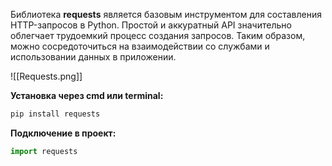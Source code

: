 Библиотека **requests** является базовым инструментом для составления HTTP-запросов в Python. Простой и аккуратный API значительно облегчает трудоемкий процесс создания запросов. Таким образом, можно сосредоточиться на взаимодействии со службами и использовании данных в приложении.

![[Requests.png]]

**Установка через cmd или terminal:**

```Python
pip install requests
```

**Подключение в проект:**

```Python
import requests
```